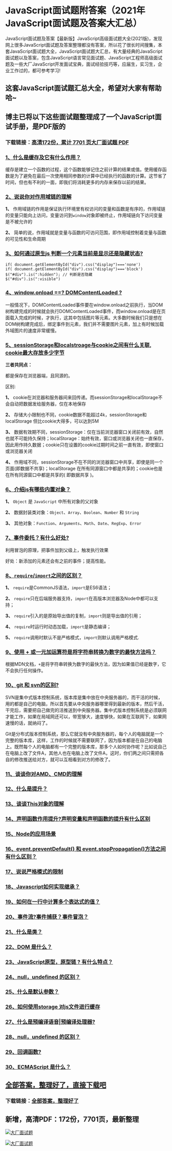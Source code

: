 # JavaScript面试题附答案（2021年JavaScript面试题及答案大汇总）

JavaScript面试题及答案【最新版】JavaScript高级面试题大全(2021版)，发现网上很多JavaScript面试题及答案整理都没有答案，所以花了很长时间搜集，本套JavaScript面试题大全，JavaScript面试题大汇总，有大量经典的JavaScript面试题以及答案，包含JavaScript语言常见面试题、JavaScript工程师高级面试题及一些大厂JavaScript开发面试宝典，面试经验技巧等，应届生，实习生，企业工作过的，都可参考学习!

## 这套JavaScript面试题汇总大全，希望对大家有帮助哈~ 

## 博主已将以下这些面试题整理成了一个JavaScript面试手册，是PDF版的

### 下载链接：[高清172份，累计 7701 页大厂面试题  PDF](https://github.com/javatechnorth/javanorth-itbooks/blob/master/docs/index.md)


### [1、什么是缓存及它有什么作用？](https://gitee.com/souyunku/NewDevBooks/blob/master/docs/JavaScript/JavaScript面试题附答案（2021年JavaScript面试题及答案大汇总）.md#1什么是缓存及它有什么作用)  


缓存是建立一个函数的过程，这个函数能够记住之前计算的结果或值。使用缓存函数是为了避免在最后一次使用相同参数的计算中已经执行的函数的计算。这节省了时间，但也有不利的一面，即我们将消耗更多的内存来保存以前的结果。


### [2、说说你对作用域链的理解](https://gitee.com/souyunku/NewDevBooks/blob/master/docs/JavaScript/JavaScript面试题附答案（2021年JavaScript面试题及答案大汇总）.md#2说说你对作用域链的理解)  


**1、** 作用域链的作用是保证执行环境里有权访问的变量和函数是有序的，作用域链的变量只能向上访问，变量访问到`window`对象即被终止，作用域链向下访问变量是不被允许的

**2、** 简单的说，作用域就是变量与函数的可访问范围，即作用域控制着变量与函数的可见性和生命周期


### [3、如何通过原生js 判断一个元素当前是显示还是隐藏状态?](https://gitee.com/souyunku/NewDevBooks/blob/master/docs/JavaScript/JavaScript面试题附答案（2021年JavaScript面试题及答案大汇总）.md#3如何通过原生js-判断一个元素当前是显示还是隐藏状态)  


```
if( document.getElementById("div").css("display")==='none')
if( document.getElementById("div").css("display")==='block')
$("#div").is(":hidden"); // 判断是否隐藏
$("#div").is(":visible")
```


### [4、window.onload ==? DOMContentLoaded ?](https://gitee.com/souyunku/NewDevBooks/blob/master/docs/JavaScript/JavaScript面试题附答案（2021年JavaScript面试题及答案大汇总）.md#4windowonload--domcontentloaded-)  


一般情况下，DOMContentLoaded事件要在window.onload之前执行，当DOM树构建完成的时候就会执行DOMContentLoaded事件，而window.onload是在页面载入完成的时候，才执行，这其中包括图片等元素。大多数时候我们只是想在DOM树构建完成后，绑定事件到元素，我们并不需要图片元素，加上有时候加载外域图片的速度非常缓慢。


### [5、sessionStorage和localstroage与cookie之间有什么关联, cookie最大存放多少字节](https://gitee.com/souyunku/NewDevBooks/blob/master/docs/JavaScript/JavaScript面试题附答案（2021年JavaScript面试题及答案大汇总）.md#5sessionstorage和localstroage与cookie之间有什么关联,-cookie最大存放多少字节)  


**三者共同点：**

都是保存在浏览器端，且同源的。

区别:

**1、** cookie在浏览器和服务器间来回传递。而sessionStorage和localStorage不会自动把数据发给服务器，仅在本地保存

**2、** 存储大小限制也不同，cookie数据不能超过4k，sessionStorage和localStorage 但比cookie大得多，可以达到5M

**3、** 数据有效期不同，sessionStorage：仅在当前浏览器窗口关闭前有效，自然也就不可能持久保持；localStorage：始终有效，窗口或浏览器关闭也一直保存，因此用作持久数据；cookie只在设置的cookie过期时间之前一直有效，即使窗口或浏览器关闭

**4、** 作用域不同，sessionStorage不在不同的浏览器窗口中共享，即使是同一个页面(即数据不共享)；localStorage 在所有同源窗口中都是共享的；cookie也是在所有同源窗口中都是共享的( 即数据共享 )。


### [6、介绍js有哪些内置对象？](https://gitee.com/souyunku/NewDevBooks/blob/master/docs/JavaScript/JavaScript面试题附答案（2021年JavaScript面试题及答案大汇总）.md#6介绍js有哪些内置对象)  


**1、** `Object` 是 `JavaScript` 中所有对象的父对象

**2、** 数据封装类对象：`Object`、`Array`、`Boolean`、`Number` 和 `String`

**3、** 其他对象：`Function`、`Arguments`、`Math`、`Date`、`RegExp`、`Error`


### [7、事件委托？有什么好处?](https://gitee.com/souyunku/NewDevBooks/blob/master/docs/JavaScript/JavaScript面试题附答案（2021年JavaScript面试题及答案大汇总）.md#7事件委托有什么好处)  


利用冒泡的原理，把事件加到父级上，触发执行效果

好处：新添加的元素还会有之前的事件；提高性能。


### [8、`require`/`import`之间的区别？](https://gitee.com/souyunku/NewDevBooks/blob/master/docs/JavaScript/JavaScript面试题附答案（2021年JavaScript面试题及答案大汇总）.md#8require/import之间的区别)  


**1、** `require`是CommonJS语法，`import`是ES6语法；

**2、** `require`只在后端服务器支持，`import`在高版本浏览器及Node中都可以支持；

**3、** `require`引入的是原始导出值的复制，`import`则是导出值的引用；

**4、** `require`时运行时动态加载，`import`是静态编译；

**5、** `require`调用时默认不是严格模式，`import`则默认调用严格模式.

### [9、使用 + 或一元加运算符是将字符串转换为数字的最快方法吗？](https://gitee.com/souyunku/NewDevBooks/blob/master/docs/JavaScript/JavaScript面试题附答案（2021年JavaScript面试题及答案大汇总）.md#9使用-+-或一元加运算符是将字符串转换为数字的最快方法吗)  


根据MDN文档，`+`是将字符串转换为数字的最快方法，因为如果值已经是数字，它不会执行任何操作。


### [10、git 和 svn的区别?](https://gitee.com/souyunku/NewDevBooks/blob/master/docs/JavaScript/JavaScript面试题附答案（2021年JavaScript面试题及答案大汇总）.md#10git-和-svn的区别)  


SVN是集中式版本控制系统，版本库是集中放在中央服务器的，而干活的时候，用的都是自己的电脑，所以首先要从中央服务器哪里得到最新的版本，然后干活，干完后，需要把自己做完的活推送到中央服务器。集中式版本控制系统是必须联网才能工作，如果在局域网还可以，带宽够大，速度够快，如果在互联网下，如果网速慢的话，就纳闷了。

Git是分布式版本控制系统，那么它就没有中央服务器的，每个人的电脑就是一个完整的版本库，这样，工作的时候就不需要联网了，因为版本都是在自己的电脑上。既然每个人的电脑都有一个完整的版本库，那多个人如何协作呢？比如说自己在电脑上改了文件A，其他人也在电脑上改了文件A，这时，你们两之间只需把各自的修改推送给对方，就可以互相看到对方的修改了。


### [11、谈谈你对AMD、CMD的理解](https://gitee.com/souyunku/NewDevBooks/blob/master/docs/JavaScript/JavaScript面试题附答案（2021年JavaScript面试题及答案大汇总）.md#11谈谈你对的理解)  

### [12、什么是提升？](https://gitee.com/souyunku/NewDevBooks/blob/master/docs/JavaScript/JavaScript面试题附答案（2021年JavaScript面试题及答案大汇总）.md#12什么是提升)  

### [13、谈谈This对象的理解](https://gitee.com/souyunku/NewDevBooks/blob/master/docs/JavaScript/JavaScript面试题附答案（2021年JavaScript面试题及答案大汇总）.md#13谈谈this对象的理解)  

### [14、声明函数作用提升?声明变量和声明函数的提升有什么区别](https://gitee.com/souyunku/NewDevBooks/blob/master/docs/JavaScript/JavaScript面试题附答案（2021年JavaScript面试题及答案大汇总）.md#14声明函数作用提升声明变量和声明函数的提升有什么区别)  

### [15、Node的应用场景](https://gitee.com/souyunku/NewDevBooks/blob/master/docs/JavaScript/JavaScript面试题附答案（2021年JavaScript面试题及答案大汇总）.md#15node的应用场景)  

### [16、event.preventDefault() 和 event.stopPropagation()方法之间有什么区别？](https://gitee.com/souyunku/NewDevBooks/blob/master/docs/JavaScript/JavaScript面试题附答案（2021年JavaScript面试题及答案大汇总）.md#16eventpreventdefault-和-eventstoppropagation方法之间有什么区别)  

### [17、说说严格模式的限制](https://gitee.com/souyunku/NewDevBooks/blob/master/docs/JavaScript/JavaScript面试题附答案（2021年JavaScript面试题及答案大汇总）.md#17说说严格模式的限制)  

### [18、Javascript如何实现继承？](https://gitee.com/souyunku/NewDevBooks/blob/master/docs/JavaScript/JavaScript面试题附答案（2021年JavaScript面试题及答案大汇总）.md#18javascript如何实现继承)  

### [19、如何在一行中计算多个表达式的值？](https://gitee.com/souyunku/NewDevBooks/blob/master/docs/JavaScript/JavaScript面试题附答案（2021年JavaScript面试题及答案大汇总）.md#19如何在一行中计算多个表达式的值)  

### [20、事件流?事件捕获？事件冒泡？](https://gitee.com/souyunku/NewDevBooks/blob/master/docs/JavaScript/JavaScript面试题附答案（2021年JavaScript面试题及答案大汇总）.md#20事件流事件捕获事件冒泡)  

### [21、什么是类？](https://gitee.com/souyunku/NewDevBooks/blob/master/docs/JavaScript/JavaScript面试题附答案（2021年JavaScript面试题及答案大汇总）.md#21什么是类)  

### [22、DOM 是什么？](https://gitee.com/souyunku/NewDevBooks/blob/master/docs/JavaScript/JavaScript面试题附答案（2021年JavaScript面试题及答案大汇总）.md#22dom-是什么)  

### [23、JavaScript原型，原型链 ? 有什么特点？](https://gitee.com/souyunku/NewDevBooks/blob/master/docs/JavaScript/JavaScript面试题附答案（2021年JavaScript面试题及答案大汇总）.md#23javascript原型原型链--有什么特点)  

### [24、null，undefined 的区别？](https://gitee.com/souyunku/NewDevBooks/blob/master/docs/JavaScript/JavaScript面试题附答案（2021年JavaScript面试题及答案大汇总）.md#24nullundefined-的区别)  

### [25、什么是默认参数？](https://gitee.com/souyunku/NewDevBooks/blob/master/docs/JavaScript/JavaScript面试题附答案（2021年JavaScript面试题及答案大汇总）.md#25什么是默认参数)  

### [26、如何使用storage 对js文件进行缓存](https://gitee.com/souyunku/NewDevBooks/blob/master/docs/JavaScript/JavaScript面试题附答案（2021年JavaScript面试题及答案大汇总）.md#26如何使用storage-对js文件进行缓存)  

### [27、什么是预编译语音|预编译处理器?](https://gitee.com/souyunku/NewDevBooks/blob/master/docs/JavaScript/JavaScript面试题附答案（2021年JavaScript面试题及答案大汇总）.md#27什么是预编译语音|预编译处理器)  

### [28、null，undefined 的区别？](https://gitee.com/souyunku/NewDevBooks/blob/master/docs/JavaScript/JavaScript面试题附答案（2021年JavaScript面试题及答案大汇总）.md#28nullundefined-的区别)  

### [29、回调函数?](https://gitee.com/souyunku/NewDevBooks/blob/master/docs/JavaScript/JavaScript面试题附答案（2021年JavaScript面试题及答案大汇总）.md#29回调函数)  

### [30、ECMAScript 是什么？](https://gitee.com/souyunku/NewDevBooks/blob/master/docs/JavaScript/JavaScript面试题附答案（2021年JavaScript面试题及答案大汇总）.md#30ecmascript-是什么)  





## [全部答案，整理好了，直接下载吧](https://gitee.com/souyunku/DevBooks/blob/master/docs/daan.md)

### 下载链接：[全部答案，整理好了](https://gitee.com/souyunku/NewDevBooks/blob/master/docs/daan.md)




## 新增，高清PDF：172份，7701页，最新整理

[![大厂面试题](https://www.souyunku.com/wp-content/uploads/weixin/mst.png "架构师专栏")](https://github.com/javatechnorth/javanorth-itbooks/blob/master/image/面试题.png "架构师专栏")

[![大厂面试题](https://github.com/javatechnorth/javanorth-itbooks/blob/master/image/面试题.png "架构师专栏")](https://github.com/javatechnorth/javanorth-itbooks/blob/master/image/面试题.png "架构师专栏")
